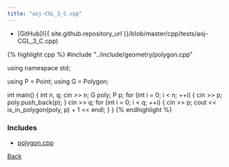 ```yaml
---
title: "aoj-CGL_3_C.cpp"
---
```


- [GitHub]({{ site.github.repository_url }}/blob/master/cpp/tests/aoj-CGL_3_C.cpp)

{% highlight cpp %}
#include "../include/geometry/polygon.cpp"

using namespace std;

using P = Point<float11>;
using G = Polygon<float11>;

int main() {
  int n, q;
  cin >> n;
  G poly;
  P p;
  for (int i = 0; i < n; ++i) {
    cin >> p;
    poly.push_back(p);
  }
  cin >> q;
  for (int i = 0; i < q; ++i) {
    cin >> p;
    cout << is_in_polygon(poly, p) + 1 << endl;
  }
}
{% endhighlight %}

### Includes

- [polygon.cpp](../include/geometry/polygon)

[Back](..)

